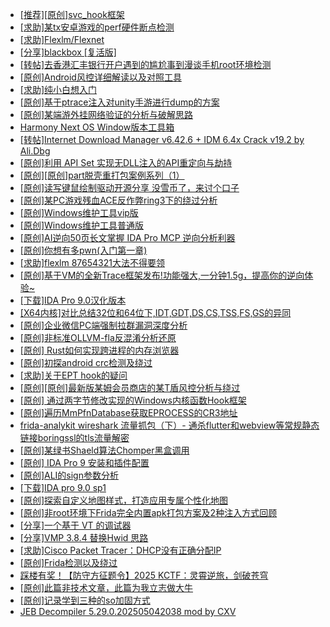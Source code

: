 + [[推荐][原创]svc_hook框架](https://bbs.kanxue.com/thread-284713.htm)
+ [[求助]某tx安卓游戏的perf硬件断点检测](https://bbs.kanxue.com/thread-286867.htm)
+ [[求助]Flexlm/Flexnet](https://bbs.kanxue.com/thread-286891.htm)
+ [[分享]blackbox [复活版]](https://bbs.kanxue.com/thread-286308.htm)
+ [[转帖]去香港汇丰银行开户遇到的尴尬事到漫谈手机root环境检测](https://bbs.kanxue.com/thread-285754.htm)
+ [[原创]Android风控详细解读以及对照工具](https://bbs.kanxue.com/thread-286120.htm)
+ [[求助]纯小白想入门](https://bbs.kanxue.com/thread-286880.htm)
+ [[原创]基于ptrace注入对unity手游进行dump的方案](https://bbs.kanxue.com/thread-286222.htm)
+ [[原创]某端游外挂网络验证的分析与破解思路](https://bbs.kanxue.com/thread-286748.htm)
+ [Harmony Next OS Window版本工具箱](https://bbs.kanxue.com/thread-284829.htm)
+ [[转帖]Internet Download Manager v6.42.6 + IDM 6.4x Crack v19.2 by Ali.Dbg](https://bbs.kanxue.com/thread-281044.htm)
+ [[原创]利用 API Set 实现无DLL注入的API重定向与劫持](https://bbs.kanxue.com/thread-286823.htm)
+ [[原创][原创]part脱壳重打包案例系列（1）](https://bbs.kanxue.com/thread-283508.htm)
+ [[原创]读写键鼠绘制驱动开源分享 没雪币了，来讨个口子](https://bbs.kanxue.com/thread-286756.htm)
+ [[原创]某PC游戏残血ACE反作弊ring3下的绕过分析](https://bbs.kanxue.com/thread-284667.htm)
+ [[原创]Windows维护工具vip版](https://bbs.kanxue.com/thread-286896.htm)
+ [[原创]Windows维护工具普通版](https://bbs.kanxue.com/thread-286872.htm)
+ [[原创]AI逆向50页长文掌握 IDA Pro MCP 逆向分析利器](https://bbs.kanxue.com/thread-286813.htm)
+ [[原创]你想有多pwn(入门第一章)](https://bbs.kanxue.com/thread-284127.htm)
+ [[求助]flexlm 87654321大法不得要领](https://bbs.kanxue.com/thread-286898.htm)
+ [[原创]基于VM的全新Trace框架发布!功能强大,一分钟1.5g，提高你的逆向体验~](https://bbs.kanxue.com/thread-285471.htm)
+ [[下载]IDA Pro 9.0汉化版本](https://bbs.kanxue.com/thread-286332.htm)
+ [[X64内核]对比总结32位和64位下,IDT,GDT,DS,CS,TSS,FS,GS的异同](https://bbs.kanxue.com/thread-260848.htm)
+ [[原创]企业微信PC端强制拉群漏洞深度分析](https://bbs.kanxue.com/thread-286616.htm)
+ [[原创]非标准OLLVM-fla反混淆分析还原](https://bbs.kanxue.com/thread-286549.htm)
+ [[原创] Rust如何实现跨进程的内存浏览器](https://bbs.kanxue.com/thread-286865.htm)
+ [[原创]初探android crc检测及绕过](https://bbs.kanxue.com/thread-285790.htm)
+ [[求助]关于EPT hook的疑问](https://bbs.kanxue.com/thread-286848.htm)
+ [[原创][原创]最新版某姆会员商店的某T盾风控分析与绕过](https://bbs.kanxue.com/thread-286243.htm)
+ [[原创] 通过两字节修改实现的Windows内核函数Hook框架](https://bbs.kanxue.com/thread-286868.htm)
+ [[原创]遍历MmPfnDatabase获取EPROCESS的CR3地址](https://bbs.kanxue.com/thread-286598.htm)
+ [frida-analykit   wireshark 流量抓包（下）- 通杀flutter和webview等常规静态链接boringssl的tls流量解密](https://bbs.kanxue.com/thread-286620.htm)
+ [[原创]某绿书Shaeld算法Chomper黑盒调用](https://bbs.kanxue.com/thread-285705.htm)
+ [[原创] IDA Pro 9 安装和插件配置](https://bbs.kanxue.com/thread-285604.htm)
+ [[原创]ALI的sign参数分析](https://bbs.kanxue.com/thread-284292.htm)
+ [[下载]IDA pro 9.0 sp1](https://bbs.kanxue.com/thread-285234.htm)
+ [[原创]探索自定义地图样式，打造应用专属个性化地图](https://bbs.kanxue.com/thread-286905.htm)
+ [[原创]非root环境下Frida完全内置apk打包方案及2种注入方式回顾](https://bbs.kanxue.com/thread-284482.htm)
+ [[分享]一个基于 VT 的调试器](https://bbs.kanxue.com/thread-286110.htm)
+ [[分享]VMP 3.8.4 替换Hwid 思路](https://bbs.kanxue.com/thread-286879.htm)
+ [[求助]Cisco Packet Tracer：DHCP没有正确分配IP](https://bbs.kanxue.com/thread-286860.htm)
+ [[原创]Frida检测以及绕过](https://bbs.kanxue.com/thread-286241.htm)
+ [踩楼有奖！【防守方征题令】2025 KCTF：灵霄逆旅，剑破苍穹](https://bbs.kanxue.com/thread-286311.htm)
+ [[原创]此篇非技术文章，此篇为我立志做大牛](https://bbs.kanxue.com/thread-284823.htm)
+ [[原创]记录学到三种的so加固方式](https://bbs.kanxue.com/thread-286878.htm)
+ [JEB Decompiler 5.29.0.202505042038 mod by CXV](https://bbs.kanxue.com/thread-286749.htm)
